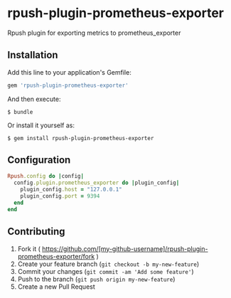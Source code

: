 # rpush-plugin-prometheus-exporter

Rpush plugin for exporting metrics to prometheus_exporter

## Installation

Add this line to your application's Gemfile:

```ruby
gem 'rpush-plugin-prometheus-exporter'
```

And then execute:

    $ bundle

Or install it yourself as:

    $ gem install rpush-plugin-prometheus-exporter

## Configuration

```ruby
Rpush.config do |config|
  config.plugin.prometheus_exporter do |plugin_config|
    plugin_config.host = "127.0.0.1"
    plugin_config.port = 9394
  end
end
```

## Contributing

1. Fork it ( https://github.com/[my-github-username]/rpush-plugin-prometheus-exporter/fork )
2. Create your feature branch (`git checkout -b my-new-feature`)
3. Commit your changes (`git commit -am 'Add some feature'`)
4. Push to the branch (`git push origin my-new-feature`)
5. Create a new Pull Request
